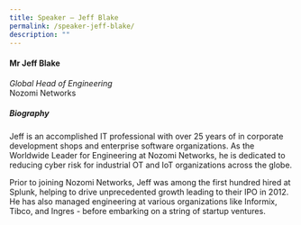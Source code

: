 ```yaml
---
title: Speaker – Jeff Blake
permalink: /speaker-jeff-blake/
description: ""
---
```



#### **Mr Jeff Blake**

*Global Head of Engineering*  
Nozomi Networks

##### **Biography**
Jeff is an accomplished IT professional with over 25 years of in corporate development shops and enterprise software organizations. As the Worldwide Leader for Engineering at Nozomi Networks, he is dedicated to reducing cyber risk for industrial OT and IoT organizations across the globe. 
 
Prior to joining Nozomi Networks, Jeff was among the first hundred hired at Splunk, helping to drive unprecedented growth leading to their IPO in 2012. He has also managed engineering at various organizations like Informix, Tibco, and Ingres - before embarking on a string of startup ventures.